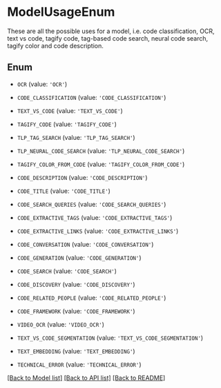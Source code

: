 # ModelUsageEnum

These are all the possible uses for a model, i.e. code classification, OCR, text vs code,  tagify code, tag-based code search, neural code search, tagify color and code description.

## Enum

* `OCR` (value: `'OCR'`)

* `CODE_CLASSIFICATION` (value: `'CODE_CLASSIFICATION'`)

* `TEXT_VS_CODE` (value: `'TEXT_VS_CODE'`)

* `TAGIFY_CODE` (value: `'TAGIFY_CODE'`)

* `TLP_TAG_SEARCH` (value: `'TLP_TAG_SEARCH'`)

* `TLP_NEURAL_CODE_SEARCH` (value: `'TLP_NEURAL_CODE_SEARCH'`)

* `TAGIFY_COLOR_FROM_CODE` (value: `'TAGIFY_COLOR_FROM_CODE'`)

* `CODE_DESCRIPTION` (value: `'CODE_DESCRIPTION'`)

* `CODE_TITLE` (value: `'CODE_TITLE'`)

* `CODE_SEARCH_QUERIES` (value: `'CODE_SEARCH_QUERIES'`)

* `CODE_EXTRACTIVE_TAGS` (value: `'CODE_EXTRACTIVE_TAGS'`)

* `CODE_EXTRACTIVE_LINKS` (value: `'CODE_EXTRACTIVE_LINKS'`)

* `CODE_CONVERSATION` (value: `'CODE_CONVERSATION'`)

* `CODE_GENERATION` (value: `'CODE_GENERATION'`)

* `CODE_SEARCH` (value: `'CODE_SEARCH'`)

* `CODE_DISCOVERY` (value: `'CODE_DISCOVERY'`)

* `CODE_RELATED_PEOPLE` (value: `'CODE_RELATED_PEOPLE'`)

* `CODE_FRAMEWORK` (value: `'CODE_FRAMEWORK'`)

* `VIDEO_OCR` (value: `'VIDEO_OCR'`)

* `TEXT_VS_CODE_SEGMENTATION` (value: `'TEXT_VS_CODE_SEGMENTATION'`)

* `TEXT_EMBEDDING` (value: `'TEXT_EMBEDDING'`)

* `TECHNICAL_ERROR` (value: `'TECHNICAL_ERROR'`)

[[Back to Model list]](../README.md#documentation-for-models) [[Back to API list]](../README.md#documentation-for-api-endpoints) [[Back to README]](../README.md)


